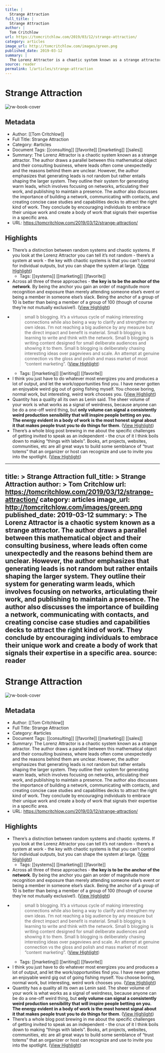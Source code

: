 ```yaml
---
title: |
  Strange Attraction
full_title: |
  Strange Attraction
author: |
  Tom Critchlow
url: https://tomcritchlow.com/2019/03/12/strange-attraction/
category: articles
image_url: http://tomcritchlow.com/images/green.png
published_date: 2019-03-12
summary: |
  The Lorenz Attractor is a chaotic system known as a strange attractor. The author draws a parallel between this mathematical object and their consulting business, where leads often come unexpectedly and the reasons behind them are unclear. However, the author emphasizes that generating leads is not random but rather entails shaping the larger system. They outline their system for generating warm leads, which involves focusing on networks, articulating their work, and publishing to maintain a presence. The author also discusses the importance of building a network, communicating with contacts, and creating concise case studies and capabilities decks to attract the right kind of work. They conclude by encouraging individuals to embrace their unique work and create a body of work that signals their expertise in a specific area.
source: reader
permalink: l/articles/strange-attraction
---
```

# Strange Attraction

![rw-book-cover](http://tomcritchlow.com/images/green.png)

## Metadata
- Author: [[Tom Critchlow]]
- Full Title: Strange Attraction
- Category: #articles
- Document Tags: [[consulting]] [[favorite]] [[marketing]] [[sales]] 
- Summary: The Lorenz Attractor is a chaotic system known as a strange attractor. The author draws a parallel between this mathematical object and their consulting business, where leads often come unexpectedly and the reasons behind them are unclear. However, the author emphasizes that generating leads is not random but rather entails shaping the larger system. They outline their system for generating warm leads, which involves focusing on networks, articulating their work, and publishing to maintain a presence. The author also discusses the importance of building a network, communicating with contacts, and creating concise case studies and capabilities decks to attract the right kind of work. They conclude by encouraging individuals to embrace their unique work and create a body of work that signals their expertise in a specific area.
- URL: https://tomcritchlow.com/2019/03/12/strange-attraction/

## Highlights
- There’s a distinction between random systems and chaotic systems. If you look at the Lorenz Attractor you can tell it’s not random - there’s a system at work - the key with chaotic systems is that you can’t control for individual outputs, but you can shape the system at large. ([View Highlight](https://read.readwise.io/read/01htm2g48rssx2bck3z2cpnjvd))
    - Tags: [[systems]] [[marketing]] [[favorite]] 
- Across all three of these approaches - **the key is to be the anchor of the network**. By being the anchor you gain an order of magnitude more recognition and exposure than merely attending someone else’s event or being a member in someone else’s slack. Being the anchor of a group of 10 is better than being a member of a group of 100 (though of course they’re not mutually exclusive!). ([View Highlight](https://read.readwise.io/read/01htm2psvgmfspj7n74beaxtag))
- > small b blogging. It’s a virtuous cycle of making interesting connections while also being a way to clarify and strengthen my own ideas. I’m not reaching a big audience by any measure but the direct impact and benefit is material.
  > Small b blogging is learning to write and think with the network. Small b blogging is writing content designed for small deliberate audiences and showing it to them. Small b blogging is deliberately chasing interesting ideas over pageviews and scale. An attempt at genuine connection vs the gloss and polish and mass market of most “content marketing”. ([View Highlight](https://read.readwise.io/read/01htm2rnpr3zcmxa4yacbgevqb))
    - Tags: [[marketing]] [[writing]] [[favorite]] 
- I think you just have to do whatever most energizes you and produces a lot of output, and let the work/opportunities find you. I have never gotten an enjoyable weird gig out of going fishing myself. You choose boring, normal work, but interesting, weird work chooses you. ([View Highlight](https://read.readwise.io/read/01htm2x3gnj1c2radwvpb07ykx))
- Quantity has a quality all its own as Lenin said. The sheer volume of your work is what works as a signal of weirdness, because anyone can be do a one-off weird thing, but **only volume can signal a consistently weird production sensibility that will inspire people betting on you. The energy evident in a body of work is the most honest signal about it that makes people trust you to do things for them**. ([View Highlight](https://read.readwise.io/read/01htm2xnaw7qn4wgbhw4p9a10r))
- There’s a whole blog post brewing in me about the specific challenges of getting invited to speak as an independent - the crux of it I think boils down to making “things with labels”. Books, art projects, websites, communities, etc are all great ways to build some semblance of “trust totems” that an organizer or host can recognize and use to invite you into the spotlight. ([View Highlight](https://read.readwise.io/read/01htm2ygv48phqze9pr4e3he9k))


---
title: >
  Strange Attraction
full_title: >
  Strange Attraction
author: >
  Tom Critchlow
url: https://tomcritchlow.com/2019/03/12/strange-attraction/
category: articles
image_url: http://tomcritchlow.com/images/green.png
published_date: 2019-03-12
summary: >
  The Lorenz Attractor is a chaotic system known as a strange attractor. The author draws a parallel between this mathematical object and their consulting business, where leads often come unexpectedly and the reasons behind them are unclear. However, the author emphasizes that generating leads is not random but rather entails shaping the larger system. They outline their system for generating warm leads, which involves focusing on networks, articulating their work, and publishing to maintain a presence. The author also discusses the importance of building a network, communicating with contacts, and creating concise case studies and capabilities decks to attract the right kind of work. They conclude by encouraging individuals to embrace their unique work and create a body of work that signals their expertise in a specific area.
source: reader
---
# Strange Attraction

![rw-book-cover](http://tomcritchlow.com/images/green.png)

## Metadata
- Author: [[Tom Critchlow]]
- Full Title: Strange Attraction
- Category: #articles
- Document Tags: [[consulting]] [[favorite]] [[marketing]] [[sales]] 
- Summary: The Lorenz Attractor is a chaotic system known as a strange attractor. The author draws a parallel between this mathematical object and their consulting business, where leads often come unexpectedly and the reasons behind them are unclear. However, the author emphasizes that generating leads is not random but rather entails shaping the larger system. They outline their system for generating warm leads, which involves focusing on networks, articulating their work, and publishing to maintain a presence. The author also discusses the importance of building a network, communicating with contacts, and creating concise case studies and capabilities decks to attract the right kind of work. They conclude by encouraging individuals to embrace their unique work and create a body of work that signals their expertise in a specific area.
- URL: https://tomcritchlow.com/2019/03/12/strange-attraction/

## Highlights
- There’s a distinction between random systems and chaotic systems. If you look at the Lorenz Attractor you can tell it’s not random - there’s a system at work - the key with chaotic systems is that you can’t control for individual outputs, but you can shape the system at large. ([View Highlight](https://read.readwise.io/read/01htm2g48rssx2bck3z2cpnjvd))
    - Tags: [[systems]] [[marketing]] [[favorite]] 
- Across all three of these approaches - **the key is to be the anchor of the network**. By being the anchor you gain an order of magnitude more recognition and exposure than merely attending someone else’s event or being a member in someone else’s slack. Being the anchor of a group of 10 is better than being a member of a group of 100 (though of course they’re not mutually exclusive!). ([View Highlight](https://read.readwise.io/read/01htm2psvgmfspj7n74beaxtag))
- > small b blogging. It’s a virtuous cycle of making interesting connections while also being a way to clarify and strengthen my own ideas. I’m not reaching a big audience by any measure but the direct impact and benefit is material.
  > Small b blogging is learning to write and think with the network. Small b blogging is writing content designed for small deliberate audiences and showing it to them. Small b blogging is deliberately chasing interesting ideas over pageviews and scale. An attempt at genuine connection vs the gloss and polish and mass market of most “content marketing”. ([View Highlight](https://read.readwise.io/read/01htm2rnpr3zcmxa4yacbgevqb))
    - Tags: [[marketing]] [[writing]] [[favorite]] 
- I think you just have to do whatever most energizes you and produces a lot of output, and let the work/opportunities find you. I have never gotten an enjoyable weird gig out of going fishing myself. You choose boring, normal work, but interesting, weird work chooses you. ([View Highlight](https://read.readwise.io/read/01htm2x3gnj1c2radwvpb07ykx))
- Quantity has a quality all its own as Lenin said. The sheer volume of your work is what works as a signal of weirdness, because anyone can be do a one-off weird thing, but **only volume can signal a consistently weird production sensibility that will inspire people betting on you. The energy evident in a body of work is the most honest signal about it that makes people trust you to do things for them**. ([View Highlight](https://read.readwise.io/read/01htm2xnaw7qn4wgbhw4p9a10r))
- There’s a whole blog post brewing in me about the specific challenges of getting invited to speak as an independent - the crux of it I think boils down to making “things with labels”. Books, art projects, websites, communities, etc are all great ways to build some semblance of “trust totems” that an organizer or host can recognize and use to invite you into the spotlight. ([View Highlight](https://read.readwise.io/read/01htm2ygv48phqze9pr4e3he9k))


